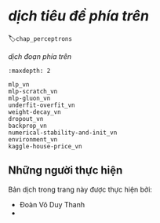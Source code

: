 <!-- ===================== Bắt đầu dịch ==================== -->

<!--
# Multilayer Perceptrons
-->

# *dịch tiêu đề phía trên*
:label:`chap_perceptrons`

<!--
In this chapter, we will introduce your first truly *deep* networks.
The simplest deep networks are called multilayer perceptrons, and they consist of many layers of neurons each fully connected to those in the layer below 
(from which they receive input) and those above (which they, in turn, influence).
When we train high-capacity models we run the risk of overfitting.
Thus, we will need to provide your first rigorous introduction to the notions of overfitting, underfitting, and capacity control.
To help you combat these problems, we will introduce regularization techniques such as dropout and weight decay.
We will also discuss issues relating to numerical stability and parameter initialization that are key to successfully training deep networks.
Throughout, we focus on applying models to real data, aiming to give the reader a firm grasp not just of the concepts but also of the practice of using deep networks.
We punt matters relating to the computational performance, scalability and efficiency of our models to subsequent chapters.
-->

*dịch đoạn phía trên*

```toc
:maxdepth: 2

mlp_vn
mlp-scratch_vn
mlp-gluon_vn
underfit-overfit_vn
weight-decay_vn
dropout_vn
backprop_vn
numerical-stability-and-init_vn
environment_vn
kaggle-house-price_vn
```

<!-- ===================== Kết thúc dịch ==================== -->

## Những người thực hiện
Bản dịch trong trang này được thực hiện bởi:
<!--
Tác giả của mỗi Pull Request điền tên mình và tên những người review mà bạn thấy
hữu ích vào từng phần tương ứng. Mỗi dòng một tên, bắt đầu bằng dấu `*`.

Lưu ý:
* Nếu reviewer không cung cấp tên, bạn có thể dùng tên tài khoản GitHub của họ
với dấu `@` ở đầu. Ví dụ: @aivivn.

* Tên đầy đủ của các reviewer có thể được tìm thấy tại https://github.com/aivivn/d2l-vn/blob/master/docs/contributors_info.md.
-->

* Đoàn Võ Duy Thanh
* 
